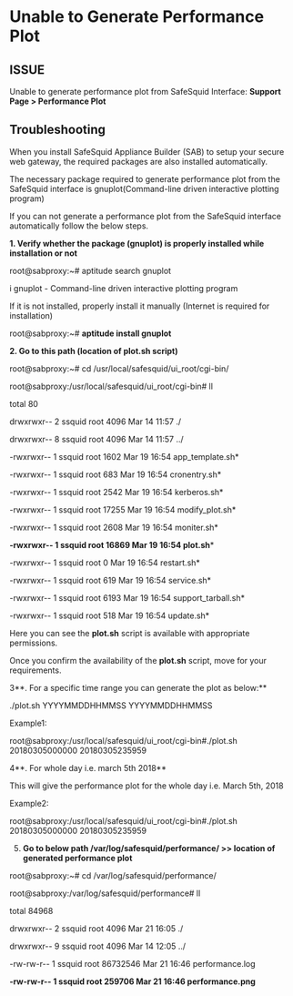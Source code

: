 # Unable to Generate Performance Plot

## ISSUE

Unable to generate performance plot from SafeSquid Interface: **Support Page > Performance Plot**

## Troubleshooting

When you install SafeSquid Appliance Builder (SAB) to setup your secure web gateway, the required packages are also installed automatically.

The necessary package required to generate performance plot from the SafeSquid interface is gnuplot(Command-line driven interactive plotting program)

If you can not generate a performance plot from the SafeSquid interface automatically follow the below steps.

**1. Verify whether the package (gnuplot) is properly installed while installation or not**

root@sabproxy:~# aptitude search gnuplot

i gnuplot - Command-line driven interactive plotting program

If it is not installed, properly install it manually (Internet is required for installation)

root@sabproxy:~# **aptitude install gnuplot**

**2. Go to this path (location of plot.sh script)**

root@sabproxy:~# cd /usr/local/safesquid/ui_root/cgi-bin/

root@sabproxy:/usr/local/safesquid/ui_root/cgi-bin# ll

total 80

drwxrwxr-- 2 ssquid root 4096 Mar 14 11:57 ./

drwxrwxr-- 8 ssquid root 4096 Mar 14 11:57 ../

-rwxrwxr-- 1 ssquid root 1602 Mar 19 16:54 app_template.sh*

-rwxrwxr-- 1 ssquid root 683 Mar 19 16:54 cronentry.sh*

-rwxrwxr-- 1 ssquid root 2542 Mar 19 16:54 kerberos.sh*

-rwxrwxr-- 1 ssquid root 17255 Mar 19 16:54 modify_plot.sh*

-rwxrwxr-- 1 ssquid root 2608 Mar 19 16:54 moniter.sh*

**-rwxrwxr-- 1 ssquid root 16869 Mar 19 16:54 plot.sh***

-rwxrwxr-- 1 ssquid root 0 Mar 19 16:54 restart.sh*

-rwxrwxr-- 1 ssquid root 619 Mar 19 16:54 service.sh*

-rwxrwxr-- 1 ssquid root 6193 Mar 19 16:54 support_tarball.sh*

-rwxrwxr-- 1 ssquid root 518 Mar 19 16:54 update.sh*

Here you can see the **plot.sh** script is available with appropriate permissions.

Once you confirm the availability of the **plot.sh** script, move for your requirements.

3**. For a specific time range you can generate the plot as below:**

./plot.sh YYYYMMDDHHMMSS YYYYMMDDHHMMSS

Example1:

root@sabproxy:/usr/local/safesquid/ui_root/cgi-bin#./plot.sh 20180305000000 20180305235959

4**. For whole day i.e. march 5th 2018**

This will give the performance plot for the whole day i.e. March 5th, 2018

Example2:

root@sabproxy:/usr/local/safesquid/ui_root/cgi-bin#./plot.sh 20180305000000 20180305235959

5. **Go to below path /var/log/safesquid/performance/ >> location of generated performance plot**

root@sabproxy:~# cd /var/log/safesquid/performance/

root@sabproxy:/var/log/safesquid/performance# ll

total 84968

drwxrwxr-- 2 ssquid root 4096 Mar 21 16:05 ./

drwxrwxr-- 9 ssquid root 4096 Mar 14 12:05 ../

-rw-rw-r-- 1 ssquid root 86732546 Mar 21 16:46 performance.log

**-rw-rw-r-- 1 ssquid root 259706 Mar 21 16:46 performance.png**
